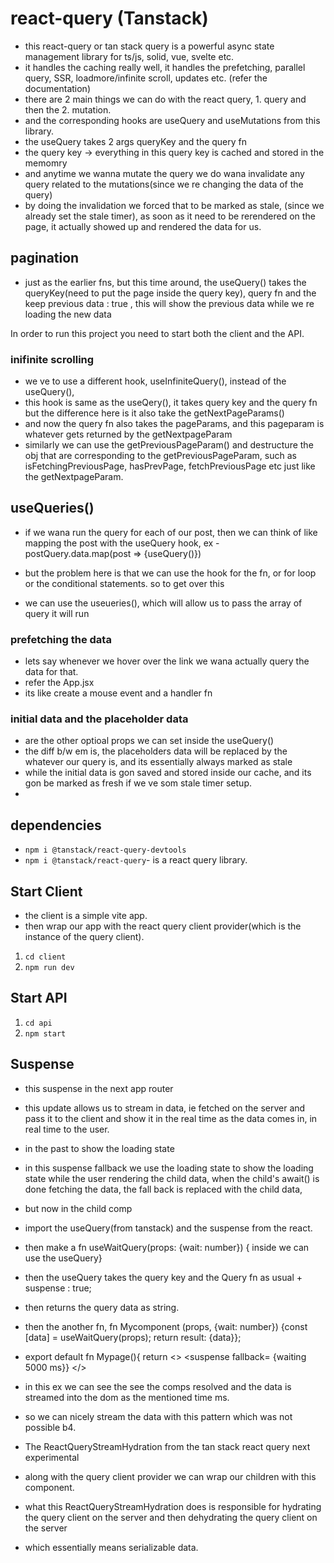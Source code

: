 # react-query (Tanstack)

- this react-query or tan stack query is a powerful async state management library for ts/js, solid, vue, svelte etc.
- it handles the caching really well, it handles the prefetching, parallel query, SSR, loadmore/infinite scroll, updates etc. (refer the documentation)
- there are 2 main things we can do with the react query, 1. query and then the 2. mutation.
- and the corresponding hooks are useQuery and useMutations from this library.
- the useQuery takes 2 args queryKey and the query fn
- the query key -> everything in this query key is cached and stored in the memomry
- and anytime we wanna mutate the query we do wana invalidate any query related to the mutations(since we re changing the data of the query)
- by doing the invalidation we forced that to be marked as stale, (since we already set the stale timer), as soon as it need to be rerendered on the page, it actually showed up and rendered the data for us.

## pagination

- just as the earlier fns, but this time around, the useQuery() takes the queryKey(need to put the page inside the query key), query fn and the keep previous data : true , this will show the previous data while we re loading the new data

In order to run this project you need to start both the client and the API.

### inifinite scrolling

- we ve to use a different hook, useInfiniteQuery(), instead of the useQuery(),
- this hook is same as the useQery(), it takes query key and the query fn but the difference here is it also take the getNextPageParams()
- and now the query fn also takes the pageParams, and this pageparam is whatever gets returned by the getNextpageParam
- similarly we can use the getPreviousPageParam() and destructure the obj that are corresponding to the getPreviousPageParam, such as isFetchingPreviousPage, hasPrevPage, fetchPreviousPage etc just like the getNextpageParam.

## useQueries()

- if we wana run the query for each of our post, then we can think of like mapping the post with the useQuery hook, ex - postQuery.data.map(post => {useQuery()})

- but the problem here is that we can use the hook for the fn, or for loop or the conditional statements. so to get over this

- we can use the useueries(), which will allow us to pass the array of query it will run

### prefetching the data

- lets say whenever we hover over the link we wana actually query the data for that.
- refer the App.jsx
- its like create a mouse event and a handler fn

### initial data and the placeholder data

- are the other optioal props we can set inside the useQuery()
- the diff b/w em is, the placeholders data will be replaced by the whatever our query is, and its essentially always marked as stale
- while the initial data is gon saved and stored inside our cache, and its gon be marked as fresh if we ve som stale timer setup.
-

## dependencies

- `npm i @tanstack/react-query-devtools`
- `npm i @tanstack/react-query`- is a react query library.

## Start Client

- the client is a simple vite app.
- then wrap our app with the react query client provider(which is the instance of the query client).

1. `cd client`
2. `npm run dev`

## Start API

1. `cd api`
2. `npm start`

## Suspense

- this suspense in the next app router
- this update allows us to stream in data, ie fetched on the server and pass it to the client and show it in the real time as the data comes in, in real time to the user.
- in the past to show the loading state <suspense fallback=...> <child data= asyc()>
- in this suspense fallback we use the loading state to show the loading state while the user rendering the child data, when the child's await() is done fetching the data, the fall back is replaced with the child data,
- but now in the child comp

- import the useQuery(from tanstack) and the suspense from the react.
- then make a fn useWaitQuery(props: {wait: number}) { inside we can use the useQuery}
- then the useQuery takes the query key and the Query fn as usual + suspense : true;
- then returns the query data as string.

- then the another fn, fn Mycomponent (props, {wait: number}) {const [data] = useWaitQuery(props); return result: {data}};
- export default fn Mypage(){
  return
  <>
  <suspense fallback= {waiting 5000 ms}}
  <MyComponent wait={5000} />
  <MyComponent wait={1000} />
  <MyComponent wait={4000} /> </>
- in this ex we can see the see the comps resolved and the data is streamed into the dom as the mentioned time ms.
- so we can nicely stream the data with this pattern which was not possible b4.

- The ReactQueryStreamHydration from the tan stack react query next experimental
- along with the query client provider we can wrap our children with this component.
- what this ReactQueryStreamHydration does is responsible for hydrating the query client on the server and then dehydrating the query client on the server
- which essentially means serializable data.
